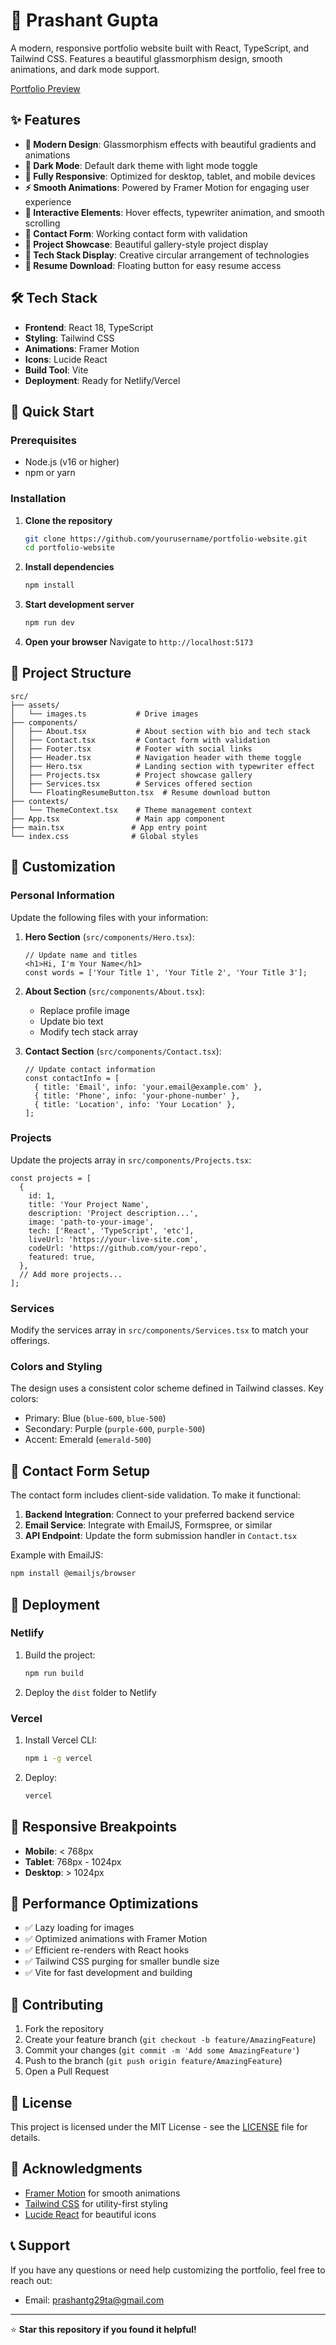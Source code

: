 # 🚀 Prashant Gupta 

A modern, responsive portfolio website built with React, TypeScript, and Tailwind CSS. Features a beautiful glassmorphism design, smooth animations, and dark mode support.

[Portfolio Preview](https://my-portfolio-eight-fawn-90.vercel.app/)

## ✨ Features

- **🎨 Modern Design**: Glassmorphism effects with beautiful gradients and animations
- **🌙 Dark Mode**: Default dark theme with light mode toggle
- **📱 Fully Responsive**: Optimized for desktop, tablet, and mobile devices
- **⚡ Smooth Animations**: Powered by Framer Motion for engaging user experience
- **🎯 Interactive Elements**: Hover effects, typewriter animation, and smooth scrolling
- **📧 Contact Form**: Working contact form with validation
- **💼 Project Showcase**: Beautiful gallery-style project display
- **🔧 Tech Stack Display**: Creative circular arrangement of technologies
- **📄 Resume Download**: Floating button for easy resume access

## 🛠️ Tech Stack

- **Frontend**: React 18, TypeScript
- **Styling**: Tailwind CSS
- **Animations**: Framer Motion
- **Icons**: Lucide React
- **Build Tool**: Vite
- **Deployment**: Ready for Netlify/Vercel

## 🚀 Quick Start

### Prerequisites

- Node.js (v16 or higher)
- npm or yarn

### Installation

1. **Clone the repository**
   ```bash
   git clone https://github.com/yourusername/portfolio-website.git
   cd portfolio-website
   ```

2. **Install dependencies**
   ```bash
   npm install
   ```

3. **Start development server**
   ```bash
   npm run dev
   ```

4. **Open your browser**
   Navigate to `http://localhost:5173`

## 📁 Project Structure

```
src/
├── assets/
│   └── images.ts           # Drive images
├── components/
│   ├── About.tsx           # About section with bio and tech stack
│   ├── Contact.tsx         # Contact form with validation
│   ├── Footer.tsx          # Footer with social links
│   ├── Header.tsx          # Navigation header with theme toggle
│   ├── Hero.tsx            # Landing section with typewriter effect
│   ├── Projects.tsx        # Project showcase gallery
│   ├── Services.tsx        # Services offered section
│   └── FloatingResumeButton.tsx  # Resume download button
├── contexts/
│   └── ThemeContext.tsx    # Theme management context
├── App.tsx                 # Main app component
├── main.tsx               # App entry point
└── index.css              # Global styles
```

## 🎨 Customization

### Personal Information

Update the following files with your information:

1. **Hero Section** (`src/components/Hero.tsx`):
   ```tsx
   // Update name and titles
   <h1>Hi, I'm Your Name</h1>
   const words = ['Your Title 1', 'Your Title 2', 'Your Title 3'];
   ```

2. **About Section** (`src/components/About.tsx`):
   - Replace profile image
   - Update bio text
   - Modify tech stack array

3. **Contact Section** (`src/components/Contact.tsx`):
   ```tsx
   // Update contact information
   const contactInfo = [
     { title: 'Email', info: 'your.email@example.com' },
     { title: 'Phone', info: 'your-phone-number' },
     { title: 'Location', info: 'Your Location' },
   ];
   ```

### Projects

Update the projects array in `src/components/Projects.tsx`:

```tsx
const projects = [
  {
    id: 1,
    title: 'Your Project Name',
    description: 'Project description...',
    image: 'path-to-your-image',
    tech: ['React', 'TypeScript', 'etc'],
    liveUrl: 'https://your-live-site.com',
    codeUrl: 'https://github.com/your-repo',
    featured: true,
  },
  // Add more projects...
];
```

### Services

Modify the services array in `src/components/Services.tsx` to match your offerings.

### Colors and Styling

The design uses a consistent color scheme defined in Tailwind classes. Key colors:
- Primary: Blue (`blue-600`, `blue-500`)
- Secondary: Purple (`purple-600`, `purple-500`)
- Accent: Emerald (`emerald-500`)

## 📧 Contact Form Setup

The contact form includes client-side validation. To make it functional:

1. **Backend Integration**: Connect to your preferred backend service
2. **Email Service**: Integrate with EmailJS, Formspree, or similar
3. **API Endpoint**: Update the form submission handler in `Contact.tsx`

Example with EmailJS:
```bash
npm install @emailjs/browser
```

## 🚀 Deployment

### Netlify

1. Build the project:
   ```bash
   npm run build
   ```

2. Deploy the `dist` folder to Netlify

### Vercel

1. Install Vercel CLI:
   ```bash
   npm i -g vercel
   ```

2. Deploy:
   ```bash
   vercel
   ```

## 📱 Responsive Breakpoints

- **Mobile**: < 768px
- **Tablet**: 768px - 1024px
- **Desktop**: > 1024px

## 🎯 Performance Optimizations

- ✅ Lazy loading for images
- ✅ Optimized animations with Framer Motion
- ✅ Efficient re-renders with React hooks
- ✅ Tailwind CSS purging for smaller bundle size
- ✅ Vite for fast development and building

## 🤝 Contributing

1. Fork the repository
2. Create your feature branch (`git checkout -b feature/AmazingFeature`)
3. Commit your changes (`git commit -m 'Add some AmazingFeature'`)
4. Push to the branch (`git push origin feature/AmazingFeature`)
5. Open a Pull Request

## 📄 License

This project is licensed under the MIT License - see the [LICENSE](LICENSE) file for details.

## 🙏 Acknowledgments

- [Framer Motion](https://www.framer.com/motion/) for smooth animations
- [Tailwind CSS](https://tailwindcss.com/) for utility-first styling
- [Lucide React](https://lucide.dev/) for beautiful icons


## 📞 Support

If you have any questions or need help customizing the portfolio, feel free to reach out:

- Email: prashantg29ta@gmail.com


---

⭐ **Star this repository if you found it helpful!**
